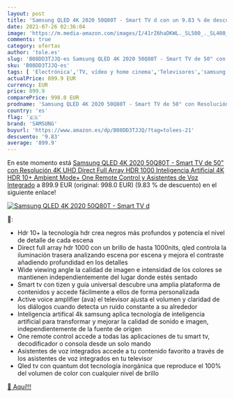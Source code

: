 ```yaml
---
layout: post
title: 'Samsung QLED 4K 2020 50Q80T - Smart TV d con un 9.83 % de descuento'
date: 2021-07-26 02:36:04
image: 'https://m.media-amazon.com/images/I/41rZ6haDKWL._SL500_._SL400_.jpg'
comments: true
category: ofertas
author: 'tole.es'
slug: 'B08DD3TJJQ-es Samsung QLED 4K 2020 50Q80T - Smart TV de 50" con...'
sku: 'B08DD3TJJQ-es'
tags: [ 'Electrónica','TV, vídeo y home cinema','Televisores','samsung','smart','tv', ]
actualPrice: 899.9 EUR
currency: EUR
price: 899.9
comparePrice: 998.0 EUR
prodname: 'Samsung QLED 4K 2020 50Q80T - Smart TV de 50" con Resolución 4K UHD  Direct Full Array HDR 1000  Inteligencia Artificial 4K  HDR 10+  Ambient Mode+  One Remote Control y Asistentes de Voz Integrado'
country: 'es'
flag: '🇪🇸'
brand: 'SAMSUNG'
buyurl: 'https://www.amazon.es/dp/B08DD3TJJQ/?tag=tolees-21'
descuento: '9.83'
average: '899.9'
---
```


En este momento está [Samsung QLED 4K 2020 50Q80T - Smart TV de 50" con Resolución 4K UHD  Direct Full Array HDR 1000  Inteligencia Artificial 4K  HDR 10+  Ambient Mode+  One Remote Control y Asistentes de Voz Integrado](https://www.amazon.es/dp/B08DD3TJJQ/?tag=tolees-21) a 899.9 EUR (original: 998.0 EUR) (9.83 %  de descuento) en el siguiente enlace!

[![Samsung QLED 4K 2020 50Q80T - Smart TV d](https://m.media-amazon.com/images/I/41rZ6haDKWL._SL500_._SL400_.jpg)](https://www.amazon.es/dp/B08DD3TJJQ/?tag=tolees-21)

🔎:

- Hdr 10+ la tecnología hdr crea negros más profundos y potencía el nivel de detalle de cada escena
- Direct full array hdr 1000 con un brillo de hasta 1000nits, qled controla la iluminación trasera analizando escena por escena y mejora el contraste añadiendo profundidad en los detalles
- Wide viewing angle la calidad de imagen e intensidad de los colores se mantienen independientemente del lugar donde estés sentado
- Smart tv con tizen y guía universal descubre una amplia plataforma de contenidos y accede fácilmente a ellos de forma personalizada
- Active voice amplifier (ava) el televisor ajusta el volumen y claridad de los diálogos cuando detecta un ruido constante a su alrededor
- Inteligencia artifical 4k samsung aplica tecnología de inteligencia artificial para transformar y mejorar la calidad de sonido e imagen, independientemente de la fuente de origen
- One remote control accede a todas las aplicaciones de tu smart tv, decodificador o consola desde un solo mando
- Asistentes de voz integrados accede a tu contenido favorito a través de los asistentes de voz integrados en tu televisor
- Qled tv con quantum dot tecnología inorgánica que reproduce el 100% del volumen de color con cualquier nivel de brillo

[🛒 Aquí!!!](https://www.amazon.es/dp/B08DD3TJJQ/?tag=tolees-21)

